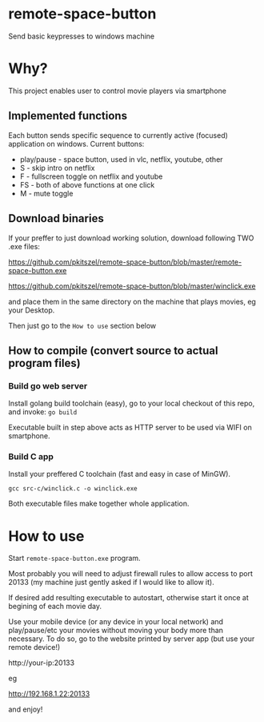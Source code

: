 # remote-space-button
Send basic keypresses to windows machine

# Why?
This project enables user to control movie players via smartphone

## Implemented functions
Each button sends specific sequence to currently active (focused) application on windows.
Current buttons:
- play/pause - space button, used in vlc, netflix, youtube, other
- S - skip intro on netflix
- F - fullscreen toggle on netflix and youtube
- FS - both of above functions at one click
- M - mute toggle

## Download binaries
If your preffer to just download working solution, download following TWO .exe files:

https://github.com/pkitszel/remote-space-button/blob/master/remote-space-button.exe

https://github.com/pkitszel/remote-space-button/blob/master/winclick.exe

and place them in the same directory on the machine that plays movies, eg your Desktop.

Then just go to the `How to use` section below

## How to compile (convert source to actual program files)

### Build go web server ###
Install golang build toolchain (easy), go to your local checkout of this repo, and invoke: `go build`

Executable built in step above acts as HTTP server to be used via WIFI on smartphone.

### Build C app ###
Install your preffered C toolchain (fast and easy in case of MinGW).

`gcc src-c/winclick.c -o winclick.exe`

Both executable files make together whole application.

# How to use ###
Start `remote-space-button.exe` program.

Most probably you will need to adjust firewall rules to allow access to port 20133 (my machine just gently asked if I would like to allow it).

If desired add resulting executable to autostart, otherwise start it once at begining of each movie day.

Use your mobile device (or any device in your local network) and play/pause/etc your movies without moving your body more than necessary.
To do so, go to the website printed by server app (but use your remote device!)


http://your-ip:20133

eg

http://192.168.1.22:20133

and enjoy!
